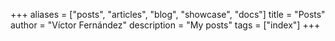 +++
aliases = ["posts", "articles", "blog", "showcase", "docs"]
title = "Posts"
author = "Víctor Fernández"
description = "My posts"
tags = ["index"]
+++
